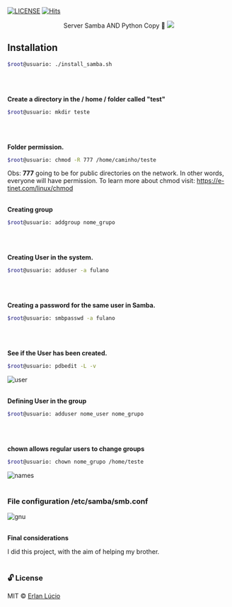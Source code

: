 [![LICENSE](https://img.shields.io/github/license/arshadkazmi42/awesome-github-init.svg)](https://github.com/arshadkazmi42/awesome-github-init/LICENSE)
[![Hits](https://hits.seeyoufarm.com/api/count/incr/badge.svg?url=https%3A%2F%2Fgithub.com%2Flucioerlan%2FSamba-Server&count_bg=%23E71A18&title_bg=%23555555&icon=dependabot.svg&icon_color=%23E7E7E7&title=views&edge_flat=false)](https://hits.seeyoufarm.com)

<p align="center">   Server Samba AND Python Copy 🐧   


<img src="https://user-images.githubusercontent.com/47280551/72212480-e09aee00-34bb-11ea-95c9-21388468c9f9.jpg">
</p>

## Installation
```sh
$root@usuario: ./install_samba.sh
```
<br><br>

**Create a directory in the / home / folder called "test"** 
```sh
$root@usuario: mkdir teste
```
<br><br>


**Folder permission.**
```sh
$root@usuario: chmod -R 777 /home/caminho/teste
```
 

Obs: **777** going to be for public directories on the network. In other words, everyone will have permission.
To learn more about chmod visit: https://e-tinet.com/linux/chmod
<br><br>


**Creating group**
```sh
$root@usuario: addgroup nome_grupo
```
<br><br>



**Creating User in the system.**
```sh
$root@usuario: adduser -a fulano
```
<br><br>


**Creating a password for the same user in Samba.** 
```sh
$root@usuario: smbpasswd -a fulano
```
<br><br>



**See if the User has been created.**
```sh
$root@usuario: pdbedit -L -v  
```
![user](https://user-images.githubusercontent.com/47280551/72212317-687ef900-34b8-11ea-81cc-8a76f78f6c9d.png)
<br><br>



**Defining User in the group**
```sh
$root@usuario: adduser nome_user nome_grupo
```
<br><br>



**chown allows regular users to change groups**
```sh
$root@usuario: chown nome_grupo /home/teste
```
![names](https://user-images.githubusercontent.com/47280551/72212316-687ef900-34b8-11ea-9273-c479a4dc0e21.png)
<br><br>





### File configuration /etc/samba/smb.conf
![gnu](https://user-images.githubusercontent.com/47280551/72212315-687ef900-34b8-11ea-881f-e114f9d950f5.jpg)
<br><br>


**Final considerations**

I did this project, with the aim of helping my brother.
<br><br>

### 🔓 License
MIT © [Erlan Lúcio](https://www.linkedin.com/in/erlanlucio/)
<br><br> 
